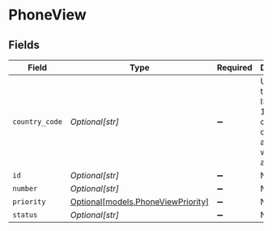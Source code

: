 # PhoneView


## Fields

| Field                                                                              | Type                                                                               | Required                                                                           | Description                                                                        | Example                                                                            |
| ---------------------------------------------------------------------------------- | ---------------------------------------------------------------------------------- | ---------------------------------------------------------------------------------- | ---------------------------------------------------------------------------------- | ---------------------------------------------------------------------------------- |
| `country_code`                                                                     | *Optional[str]*                                                                    | :heavy_minus_sign:                                                                 | Used for the 2-digit ISO 3166-1 alpha 2 country code associated with this address. | US                                                                                 |
| `id`                                                                               | *Optional[str]*                                                                    | :heavy_minus_sign:                                                                 | N/A                                                                                |                                                                                    |
| `number`                                                                           | *Optional[str]*                                                                    | :heavy_minus_sign:                                                                 | N/A                                                                                |                                                                                    |
| `priority`                                                                         | [Optional[models.PhoneViewPriority]](../models/phoneviewpriority.md)               | :heavy_minus_sign:                                                                 | N/A                                                                                |                                                                                    |
| `status`                                                                           | *Optional[str]*                                                                    | :heavy_minus_sign:                                                                 | N/A                                                                                |                                                                                    |